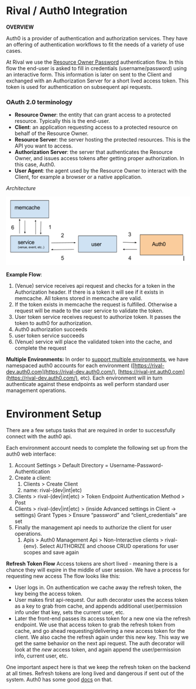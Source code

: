 # Rival / Auth0 Integration


**OVERVIEW**

Auth0 is a provider of authentication and authorization services. They have an offering of authentication workflows to fit the needs of a variety of use cases.

At Rival we use the [Resource Owner Password](https://auth0.com/docs/api-auth/tutorials/password-grant) authentication flow. In this flow the end-user is asked to fill in credentials (username/password) using an interactive form. This information is later on sent to the Client and exchanged with an Authorization Server for a short lived access token. This token is used for authentication on subsequent api requests.


### OAuth 2.0 terminology

* **Resource Owner**: the entity that can grant access to a protected resource. Typically this is the end-user.
* **Client**: an application requesting access to a protected resource on behalf of the Resource Owner.
* **Resource Server**: the server hosting the protected resources. This is the API you want to access.
* **Authorization Server**: the server that authenticates the Resource Owner, and issues access tokens after getting proper authorization. In this case, Auth0.
* **User Agent**: the agent used by the Resource Owner to interact with the Client, for example a browser or a native application.


_Architecture_


![image info](./images/auth0.png)

**Example Flow**:

1. (Venue) service receives api request and checks for a token in the Authorization header. If there is a token it will see if it exists in memcache. All tokens stored in memcache are valid.
2. If the token exists in memcache the request is fulfilled. Otherwise a request will be made to the user service to validate the token.
3. User token service receives request to authorize token. It passes the token to auth0 for authorization.
4. Auth0 authorization succeeds
5. user token service succeeds
6. (Venue) service will place the validated token into the cache, and complete the request


**Multiple Environments:**
In order to [support multiple environments](https://auth0.com/docs/dev-lifecycle/setting-up-env), we have namespaced auth0 accounts for each environment ([https://rival-dev.auth0.com](https://rival-dev.auth0.com/), [https://rival-int.auth0.com](https://rival-dev.auth0.com/), etc). Each environment will in turn authenticate against these endpoints as well perform standard user management operations.


# Environment Setup

There are a few setups tasks that are required in order to successfully connect with the auth0 api.

Each environment account needs to complete the following set up from the auth0 web interface:

1. Account Settings >  Default Directory = Username-Password-Authentication
2. Create a client: 
    1. Clients > Create Client
    2. name: rival-(dev|int|etc) 
3. Clients > rival-(dev|int|etc) > Token Endpoint Authentication Method > Post
4. Clients > rival-(dev|int|etc)  > (inside Advanced settings in Client → settings) Grant Types > Ensure “password” and “client_credentials” are set
5. Finally the management api needs to authorize the client for user operations.
    1. Apis > Auth0 Management Api > Non-Interactive clients > rival-{env}. Select AUTHORIZE and choose CRUD operations for user scopes and save again

**Refresh Token Flow**
Access tokens are short lived - meaning there is a chance they will expire in the middle of user session. We have a process for requesting new access
The flow looks like this:

* User logs in. On authentication we cache away the refresh token, the key being the access token.
* User makes first api-request. Our auth decorator uses the access token as a key to grab from cache, and appends additional user/permission info under that key, sets the current user, etc.
* Later the front-end passes its access token for a new one via the refresh endpoint. We use that access token to grab the refresh token from cache, and go ahead requesting/delivering a new access token for the client. We also cache the refresh again under this new key. This way we get the same behavior on the next api request. The auth decorator will look at the *new* access token, and again append the user/permission info, current user, etc.

One important aspect here is that we keep the refresh token on the backend at all times. Refresh tokens are long lived and dangerous if sent out of the system. Auth0 has some good [docs](https://auth0.com/learn/refresh-tokens/) on that.
